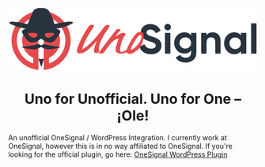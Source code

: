 <p align="center">
  <picture>
    <source media="(prefers-color-scheme: dark)" srcset="./dark.png">
    <img alt="UnoSignal Logo'" src="./light.png">
  </picture>
</p>
<h1 align="center">Uno for Unofficial. Uno for One – ¡Ole!</h1>

An unofficial OneSignal / WordPress Integration. I currently work at OneSignal, however this is in no way affiliated to OneSignal. If you're looking for the official plugin, go here: [OneSignal WordPress Plugin](https://wordpress.org/plugins/onesignal-free-web-push-notifications/)

